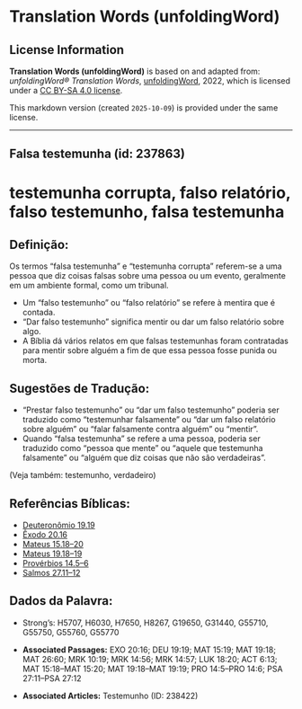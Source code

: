 # Translation Words (unfoldingWord)

## License Information

**Translation Words (unfoldingWord)** is based on and adapted from: _unfoldingWord® Translation Words_, [unfoldingWord](https://unfoldingword.org/utw), 2022, which is licensed under a [CC BY-SA 4.0 license](https://creativecommons.org/licenses/by-sa/4.0/legalcode.en).

This markdown version (created `2025-10-09`) is provided under the same license.



--------------------------------

## Falsa testemunha (id: 237863)

testemunha corrupta, falso relatório, falso testemunho, falsa testemunha
========================================================================

Definição:
----------

Os termos “falsa testemunha” e “testemunha corrupta” referem\-se a uma pessoa que diz coisas falsas sobre uma pessoa ou um evento, geralmente em um ambiente formal, como um tribunal.

* Um “falso testemunho” ou “falso relatório” se refere à mentira que é contada.
* “Dar falso testemunho” significa mentir ou dar um falso relatório sobre algo.
* A Bíblia dá vários relatos em que falsas testemunhas foram contratadas para mentir sobre alguém a fim de que essa pessoa fosse punida ou morta.

Sugestões de Tradução:
----------------------

* “Prestar falso testemunho” ou “dar um falso testemunho” poderia ser traduzido como “testemunhar falsamente” ou “dar um falso relatório sobre alguém” ou “falar falsamente contra alguém” ou “mentir”.
* Quando “falsa testemunha” se refere a uma pessoa, poderia ser traduzido como “pessoa que mente” ou “aquele que testemunha falsamente” ou “alguém que diz coisas que não são verdadeiras”.

(Veja também: testemunho, verdadeiro)

Referências Bíblicas:
---------------------

* [Deuteronômio 19\.19](https://ref.ly/Deut19:19)
* [Êxodo 20\.16](https://ref.ly/Exod20:16)
* [Mateus 15\.18–20](https://ref.ly/Matt15:18-Matt15:20)
* [Mateus 19\.18–19](https://ref.ly/Matt19:18-Matt19:19)
* [Provérbios 14\.5–6](https://ref.ly/Prov14:5-Prov14:6)
* [Salmos 27\.11–12](https://ref.ly/Ps27:11-Ps27:12)

Dados da Palavra:
-----------------

* Strong’s: H5707, H6030, H7650, H8267, G19650, G31440, G55710, G55750, G55760, G55770

* **Associated Passages:** EXO 20:16; DEU 19:19; MAT 15:19; MAT 19:18; MAT 26:60; MRK 10:19; MRK 14:56; MRK 14:57; LUK 18:20; ACT 6:13; MAT 15:18–MAT 15:20; MAT 19:18–MAT 19:19; PRO 14:5–PRO 14:6; PSA 27:11–PSA 27:12
* **Associated Articles:** Testemunho (ID: 238422)

